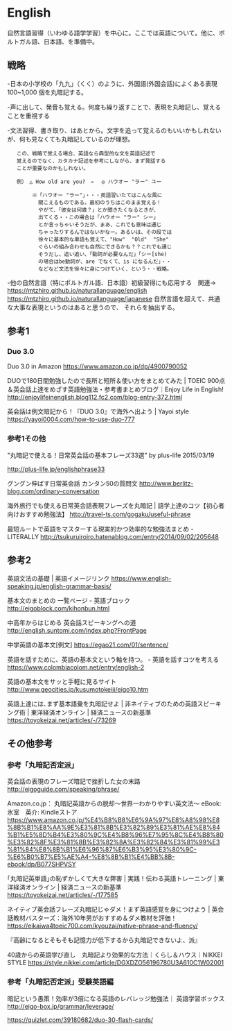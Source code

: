 # English

自然言語習得（いわゆる語学学習）を中心に。ここでは英語について。他に、ポルトガル語、日本語、を準備中。

## 戦略

-日本の小学校の「九九」（くく）のように、外国語(外国会話)によくある表現 100~1,000 個を丸暗記する。

-声に出して、発音も覚える。何度も繰り返すことで、表現を丸暗記し、覚えることを重視する

-文法習得、書き取り、はあとから。文字を追って覚えるのもいいかもしれないが、何も見なくても丸暗記しているのが理想。

       この、戦略で覚える場合、英語なら典型的な文を英語記述で
       覚えるのでなく、カタカナ記述を参考にしながら、まず発話する
       ことが重要なのかもしれない。
       
       例）　△ How old are you?　→　 ◎ ハウオー "ラー" ユー　　
       
            ※「ハウオー "ラー"」・・・英語習いたてはこんな風に
              聞こえるものである。最初のうちはこのまま覚える！
              やがて、「彼女は何歳？」とか聞きたくなるときが、
              出てくる・・この場合は「ハウオー "ラー" シー」
              とか言っちゃいそうだが、まあ、これでも意味は通じ
              ちゃったりするんではないかなー。あるいは、その段では
              徐々に基本的な単語も覚えて、"How"  "Old"  "She" 
              ぐらいの組み合わせも自然にできるかも？？これでも通じ
              そうだし、追い追い、「動詞が必要なんだ」「シー[she)
              の場合はbe動詞が、are でなくて、is になるんだ」・・
              などなど文法を徐々に身につけていく、という・・戦略。
              
-他の自然言語（特にポルトガル語、日本語）初級習得にも応用する　関連→　https://mtzhiro.github.io/naturallanguage/english https://mtzhiro.github.io/naturallanguage/japanese 自然言語を超えて、共通な大事な表現というのはあると思うので、
それらを抽出する。

## 参考1

### Duo 3.0

Duo 3.0 in Amazon  https://www.amazon.co.jp/dp/4900790052

DUOで180日間勉強したので長所と短所＆使い方をまとめてみた | TOEIC 900点＆英会話上達をめざす英語勉強法・参考書まとめブログ｜Enjoy Life in English! http://enjoylifeinenglish.blog112.fc2.com/blog-entry-372.html

英会話は例文暗記から！『DUO 3.0』で海外へ出よう | Yayoi style https://yayoi0004.com/how-to-use-duo-777


### 参考1その他

"丸暗記で使える！日常英会話の基本フレーズ33選" by plus-life 2015/03/19

http://plus-life.jp/englishphrase33


グングン伸ばす日常英会話 カンタン50の質問文 http://www.berlitz-blog.com/ordinary-conversation

海外旅行でも使える日常英会話表現フレーズを丸暗記 | 語学上達のコツ【初心者向けおすすめ勉強法】 http://travel-ts.com/gogaku/useful-phrase

最短ルートで英語をマスターする現実的かつ効率的な勉強法まとめ - LITERALLY http://tsukuruiroiro.hatenablog.com/entry/2014/09/02/205648

## 参考2

英語文法の基礎 | 英語イメージリンク https://www.english-speaking.jp/english-grammar-basis/

基本文のまとめの 一覧ページ - 英語ブロック http://eigoblock.com/kihonbun.html

中高年からはじめる 英会話スピーキングへの道 http://english.suntomi.com/index.php?FrontPage

中学英語の基本文[例文] https://egao21.com/01/sentence/

英語を話すために、英語の基本文という軸を持つ。 - 英語を話すコツを考える https://www.colombiacolom.net/entry/english-2

英語の基本文をサッと手軽に見るサイト http://www.geocities.jp/kusumotokeiji/eigo10.htm

英語上達には､まず基本語彙を丸暗記せよ | 非ネイティブのための英語スピーキング術 | 東洋経済オンライン | 経済ニュースの新基準 https://toyokeizai.net/articles/-/73269


## その他参考

### 参考「丸暗記否定派」

英会話の表現のフレーズ暗記で挫折した女の末路 http://eigoguide.com/speaking/phrase/

Amazon.co.jp： 丸暗記英語からの脱却〜世界一わかりやすい英文法〜 eBook: 氷室　英介: Kindleストア https://www.amazon.co.jp/%E4%B8%B8%E6%9A%97%E8%A8%98%E8%8B%B1%E8%AA%9E%E3%81%8B%E3%82%89%E3%81%AE%E8%84%B1%E5%8D%B4%E3%80%9C%E4%B8%96%E7%95%8C%E4%B8%80%E3%82%8F%E3%81%8B%E3%82%8A%E3%82%84%E3%81%99%E3%81%84%E8%8B%B1%E6%96%87%E6%B3%95%E3%80%9C-%E6%B0%B7%E5%AE%A4-%E8%8B%B1%E4%BB%8B-ebook/dp/B077SHPVSY

｢丸暗記英単語｣の恥ずかしくて大きな弊害 | 実践！伝わる英語トレーニング | 東洋経済オンライン | 経済ニュースの新基準 https://toyokeizai.net/articles/-/177585

ネイティブ英会話フレーズ丸暗記じゃダメ！まず英語感覚を身につけよう | 英会話教材バスターズ：海外10年男がおすすめ＆ダメ教材を評価！ https://eikaiwa4toeic700.com/kyouzai/native-phrase-and-fluency/

『高齢になるとそもそも記憶力が低下するから丸暗記できないよ、派』

40歳からの英語学び直し　丸暗記より効果的な方法｜くらし＆ハウス｜NIKKEI STYLE https://style.nikkei.com/article/DGXDZO56196780U3A610C1W02001

### 参考「丸暗記否定派」受験英語編

暗記という愚策！効率が3倍になる英語のレバレッジ勉強法｜ 英語学習ボックス http://eigo-box.jp/grammar/leverage/



https://quizlet.com/39180682/duo-30-flash-cards/
